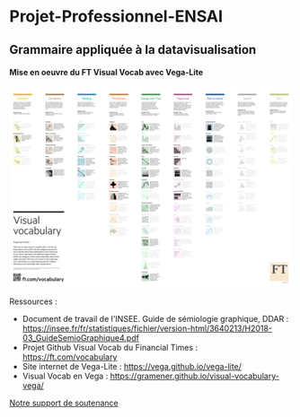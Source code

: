 # Projet-Professionnel-ENSAI

## Grammaire appliquée à la datavisualisation

#### Mise en oeuvre du FT Visual Vocab avec Vega-Lite

![Poster Visual Vocab](poster.png)

Ressources :

- Document de travail de l'INSEE. Guide de sémiologie graphique, DDAR : <br/>
  https://insee.fr/fr/statistiques/fichier/version-html/3640213/H2018-03_GuideSemioGraphique4.pdf
- Projet Github Visual Vocab du Financial Times : https://ft.com/vocabulary
- Site internet de Vega-Lite : https://vega.github.io/vega-lite/
- Visual Vocab en Vega : https://gramener.github.io/visual-vocabulary-vega/

[Notre support de soutenance](https://slides.com/p-titkoala/deck-1/fullscreen)
